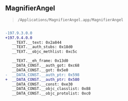 ## MagnifierAngel

> `/Applications/MagnifierAngel.app/MagnifierAngel`

```diff

-197.9.3.0.0
+197.9.4.0.0
   __TEXT.__text: 0x2a844
   __TEXT.__auth_stubs: 0x18d0
   __TEXT.__objc_methlist: 0xc5c

   __TEXT.__eh_frame: 0x13d0
   __DATA_CONST.__auth_got: 0xc68
   __DATA_CONST.__got: 0x5e0
-  __DATA_CONST.__auth_ptr: 0x598
+  __DATA_CONST.__auth_ptr: 0x580
   __DATA_CONST.__const: 0xe30
   __DATA_CONST.__objc_classlist: 0x88
   __DATA_CONST.__objc_protolist: 0xc0

```
